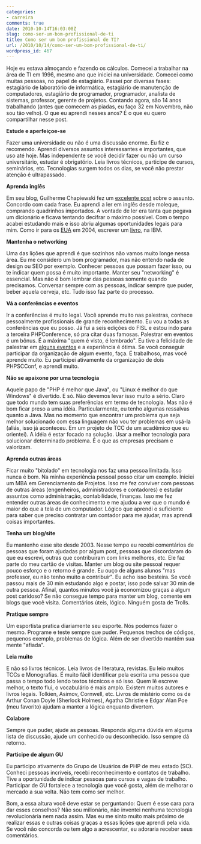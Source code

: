 ```yaml
---
categories:
- carreira
comments: true
date: 2010-10-14T16:03:08Z
slug: como-ser-um-bom-profissional-de-ti
title: Como ser um bom profissional de TI?
url: /2010/10/14/como-ser-um-bom-profissional-de-ti/
wordpress_id: 467
---
```


Hoje eu estava almoçando e fazendo os cálculos. Comecei a trabalhar na área de TI em 1996, mesmo ano que iniciei na universidade.
Comecei como muitas pessoas, no papel de estagiário. Passei por diversas fases: estagiário de laboratório de informática, estagiário de manutenção de computadores,
estagiário de programador, programador, analista de sistemas, professor, gerente de projetos. Contando agora, são 14 anos trabalhando (antes que comecem as piadas, eu faço 32 em Novembro, não sou tão velho).
O que eu aprendi nesses anos? É o que eu quero compartilhar nesse post.

**Estude e aperfeiçoe-se**

Fazer uma universidade ou não é uma discussão enorme. Eu fiz e recomendo. Aprendi diversos assuntos interessantes e importantes, que uso até hoje.
Mas independente se você decidir fazer ou não um curso universitário, estudar é obrigatório. Leia livros técnicos, participe de cursos, seminários, etc. Tecnologias surgem todos os dias, se você não prestar atenção é ultrapassado.

**Aprenda inglês**

Em seu blog, Guilherme Chapiewski fez um [excelente post](http://gc.blog.br/2010/10/05/como-anda-o-seu-ingles/) sobre o assunto. Concordo com cada frase.
Eu aprendi a ler em inglês desde moleque, comprando quadrinhos importados. A vontade de ler era tanta que pegava um dicionário e ficava tentando decifrar o máximo possível.
Com o tempo acabei estudando mais e isso abriu algumas oportunidades legais para mim. Como ir para os [EUA](/blog/2004/10/05/indo-pro-texas) em 2004, escrever um [livro](http://www.redbooks.ibm.com/abstracts/sg246649.html), na IBM.

**Mantenha o networking**

Uma das lições que aprendi é que sozinhos não vamos muito longe nessa área. Eu me considero um bom programador, mas não entendo nada de design ou SEO por exemplo.
Conhecer pessoas que possam fazer isso, ou te indicar quem possa é muito importante. Manter seu "networking" é essencial. Mas não é bom lembrar das pessoas somente quando precisamos. Conversar sempre com as pessoas, indicar sempre que puder, beber aquela cerveja, etc. Tudo isso faz parte do processo.

**Vá a conferências e eventos**

Ir a conferências é muito legal. Você aprende muito nas palestras, conhece pessoalmente profissionais de grande reconhecimento.
Eu vou a todas as conferências que eu posso. Já fui a seis edições do FISL e estou indo para a terceira PHPConference, só pra citar duas famosas.
Palestrar em eventos é um bônus. É a máxima "quem é visto, é lembrado". Eu tive a felicidade de palestrar em [alguns eventos](http://speakerdeck.com/eminetto) e a experiência é ótima.
Se você conseguir participar da organização de algum evento, faça. É trabalhoso, mas você aprende muito. Eu participei ativamente da organização de dois PHPSCConf, e aprendi muito.

**Não se apaixone por uma tecnologia**

Aquele papo de "PHP é melhor que Java", ou "Linux é melhor do que Windows" é divertido. E só. Não devemos levar isso muito a sério. Claro que todo mundo tem suas preferências em termo de tecnologia.
Mas não é bom ficar preso a uma idéia. Particularmente, eu tenho algumas ressalvas quanto a Java. Mas no momento que encontrar um problema que seja melhor solucionado com essa linguagem não vou ter problemas em usá-la (aliás, isso já aconteceu. Em um projeto de TCC de um acadêmico que eu orientei).
A idéia é estar focado na solução. Usar a melhor tecnologia para solucionar determinado problema. É o que as empresas precisam e valorizam.

**Aprenda outras áreas**

Ficar muito "bitolado" em tecnologia nos faz uma pessoa limitada. Isso nunca é bom. Na minha experiência pessoal posso citar um exemplo. Iniciei um MBA em Gerenciamento de Projetos. Isso me fez conviver com pessoas de outras áreas (engenheiros, administradores e contadores) e estudar assuntos como administração, contabilidade, finanças. Isso me fez entender outras áreas de conhecimento e me ajudou a ver que o mundo é maior do que a tela de um computador. Lógico que aprendi o suficiente para saber que preciso contratar um contador para me ajudar, mas aprendi coisas importantes.

**Tenha um blog/site**

Eu mantenho esse site desde 2003. Nesse tempo eu recebi comentários de pessoas que foram ajudadas por algum post, pessoas que discordaram do que eu escrevi, outras que contribuíram com links melhores, etc.
Ele faz parte do meu cartão de visitas. Manter um blog ou site pessoal requer pouco esforço e o retorno é grande. Eu ouço de alguns alunos "mas professor, eu não tenho muito a contribuir". Eu acho isso besteira. Se você passou mais de 30 min estudando algo e postar, isso pode salvar 30 min de outra pessoa. Afinal, quantos minutos você já economizou graças a algum post caridoso?
Se não consegue tempo para manter um blog, comente em blogs que você visita. Comentários úteis, lógico. Ninguém gosta de Trolls.

**Pratique sempre**

Um esportista pratica diariamente seu esporte. Nós podemos fazer o mesmo. Programe e teste sempre que puder. Pequenos trechos de códigos, pequenos exemplo, problemas de lógica. Além de ser divertido mantém sua mente "afiada".

**Leia muito**

E não só livros técnicos. Leia livros de literatura, revistas. Eu leio muitos TCCs e Monografias. É muito fácil identificar pela escrita uma pessoa que passa o tempo todo lendo textos técnicos e só isso. Quem lê escreve melhor, o texto flui, o vocabulário é mais amplo.
Existem muitos autores e livros legais. Tolkien, Asimov, Cornwell, etc. Livros de mistério como os de Arthur Conan Doyle (Sherlock Holmes), Agatha Christie e Edgar Alan Poe (meu favorito) ajudam a manter a lógica enquanto divertem.

**Colabore**

Sempre que puder, ajude as pessoas. Responda alguma dúvida em alguma lista de discussão, ajude um conhecido ou desconhecido. Isso sempre dá retorno.

**Participe de algum GU**

Eu participo ativamente do Grupo de Usuários de PHP de meu estado (SC). Conheci pessoas incríveis, recebi reconhecimento e contatos de trabalho. Tive a oportunidade de indicar pessoas para cursos e vagas de trabalho.
Participar de GU fortalece a tecnologia que você gosta, além de melhorar o mercado a sua volta. Não tem como ser melhor.

Bom, a essa altura você deve estar se perguntando: Quem é esse cara para dar esses conselhos?
Não sou milionário, não inventei nenhuma tecnologia revolucionária nem nada assim. Mas eu me sinto muito mais próximo de realizar essas e outras coisas graças a essas lições que aprendi pela vida.
Se você não concorda ou tem algo a acrescentar, eu adoraria receber seus comentários.
